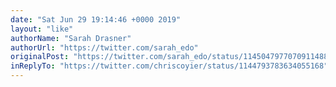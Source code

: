 ```yaml
---
date: "Sat Jun 29 19:14:46 +0000 2019"
layout: "like"
authorName: "Sarah Drasner"
authorUrl: "https://twitter.com/sarah_edo"
originalPost: "https://twitter.com/sarah_edo/status/1145047977070911488"
inReplyTo: "https://twitter.com/chriscoyier/status/1144793783634055168"
---
```

